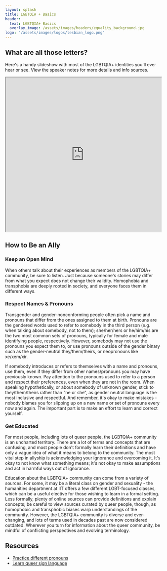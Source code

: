 ```yaml
---
layout: splash
title: LGBTQIA + Basics
header:
  text: LGBTQIA+ Basics
  overlay_image: /assets/images/headers/equality_background.jpg
logo: "/assets/images/logos/lesbian_logo.png"
---
```

## What are all those letters?

Here's a handy slideshow with most of the LGBTQIA+ identities you'll ever hear or see. View the speaker notes for more details and info sources.

<iframe src="https://docs.google.com/presentation/d/1tkSsVaSTU6QB13pSsMkA9drN-sU9tkmc8lRGH1XJFP8/embed?authuser=0" sandbox="allow-scripts allow-popups allow-forms allow-same-origin allow-popups-to-escape-sandbox" width="100%" height="500px"></iframe>

## How to Be an Ally 
### Keep an Open Mind

When others talk about their experiences as members of the LGBTQIA+ community, be sure to listen.  Just because someone's stories may differ from what you expect does not change their validity. Homophobia and transphobia are deeply rooted in society, and everyone faces them in different ways.

### Respect Names & Pronouns

Transgender and gender-nonconforming people often pick a name and pronouns that differ from the ones assigned to them at birth. Pronouns are the gendered words used to refer to somebody in the third person (e.g. when talking about somebody, not to them); she/her/hers or he/him/his are the two most common sets of pronouns, typically for female and male identifying people, respectively. However,  somebody may not use the pronouns you expect them to, or use pronouns outside of the gender binary such as the gender-neutral they/them/theirs, or neopronouns like xe/xem/xir. 

If somebody introduces or refers to themselves with a name and pronouns, use them, even if they differ from other names/pronouns you may have previously known. Pay attention to the pronouns used to refer to a person and respect their preferences, even when they are not in the room. When speaking hypothetically, or about somebody of unknown gender, stick to they/them/theirs rather than "he or she", as gender neutral language is the most inclusive and respectful. And remember, it's okay to make mistakes - nobody blames you for slipping up on a new name or set of pronouns every now and again. The important part is to make an effort to learn and correct yourself.

### Get Educated

For most people, including lots of queer people, the LGBTQIA+ community is an uncharted territory. There are a lot of terms and concepts that are confusing, and most people don't formally learn their definitions and have only a vague idea of what it means to belong to the community. The most vital step in allyship is acknowledging your ignorance and overcoming it. It's okay to not know what something means; it's not okay to make assumptions and act in harmful ways out of ignorance.

Education about the LGBTQIA+ community can come from a variety of sources. For some, it may be a literal class on gender and sexuality - the humanities department at IIT offers a few different LGBT-focused classes, which can be a useful elective for those wishing to learn in a formal setting. Less formally, plenty of online sources can provide definitions and explain concepts; be careful to view sources curated by queer people, though, as homophobic and transphobic biases warp understandings of the community. However, the LGBTQIA+ community is diverse and ever-changing, and lots of terms used in decades past are now considered outdated. Wherever you turn for information about the queer community, be mindful of conflicting perspectives and evolving terminology.

## Resources

* [Practice different pronouns](https://www.practicewithpronouns.com)
* [Learn queer sign language](https://www.youtube.com/watch?v=8HX0HGa-pok)

